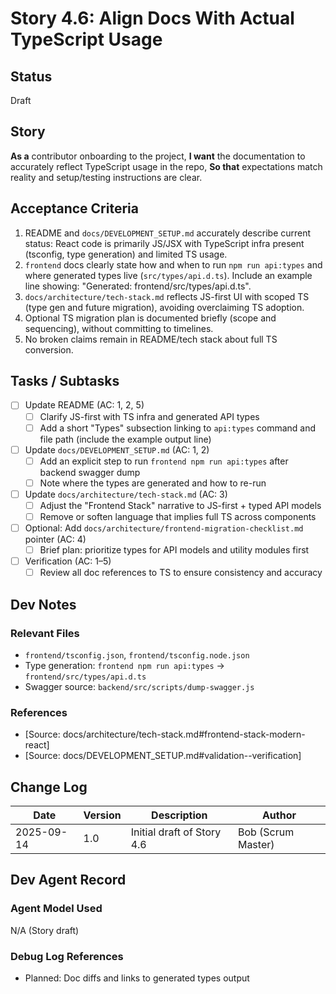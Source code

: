 # <!-- Powered by BMADT Core -->

# Story 4.6: Align Docs With Actual TypeScript Usage

## Status
Draft

## Story
**As a** contributor onboarding to the project,
**I want** the documentation to accurately reflect TypeScript usage in the repo,
**So that** expectations match reality and setup/testing instructions are clear.

## Acceptance Criteria
1. README and `docs/DEVELOPMENT_SETUP.md` accurately describe current status: React code is primarily JS/JSX with TypeScript infra present (tsconfig, type generation) and limited TS usage.
2. `frontend` docs clearly state how and when to run `npm run api:types` and where generated types live (`src/types/api.d.ts`). Include an example line showing: "Generated: frontend/src/types/api.d.ts".
3. `docs/architecture/tech-stack.md` reflects JS-first UI with scoped TS (type gen and future migration), avoiding overclaiming TS adoption.
4. Optional TS migration plan is documented briefly (scope and sequencing), without committing to timelines.
5. No broken claims remain in README/tech stack about full TS conversion.

## Tasks / Subtasks
- [ ] Update README (AC: 1, 2, 5)
  - [ ] Clarify JS-first with TS infra and generated API types
  - [ ] Add a short "Types" subsection linking to `api:types` command and file path (include the example output line)
- [ ] Update `docs/DEVELOPMENT_SETUP.md` (AC: 1, 2)
  - [ ] Add an explicit step to run `frontend npm run api:types` after backend swagger dump
  - [ ] Note where the types are generated and how to re-run
- [ ] Update `docs/architecture/tech-stack.md` (AC: 3)
  - [ ] Adjust the "Frontend Stack" narrative to JS-first + typed API models
  - [ ] Remove or soften language that implies full TS across components
- [ ] Optional: Add `docs/architecture/frontend-migration-checklist.md` pointer (AC: 4)
  - [ ] Brief plan: prioritize types for API models and utility modules first
- [ ] Verification (AC: 1–5)
  - [ ] Review all doc references to TS to ensure consistency and accuracy

## Dev Notes

### Relevant Files
- `frontend/tsconfig.json`, `frontend/tsconfig.node.json`
- Type generation: `frontend npm run api:types` -> `frontend/src/types/api.d.ts`
- Swagger source: `backend/src/scripts/dump-swagger.js`

### References
- [Source: docs/architecture/tech-stack.md#frontend-stack-modern-react]
- [Source: docs/DEVELOPMENT_SETUP.md#validation--verification]

## Change Log
| Date       | Version | Description                           | Author            |
|------------|---------|---------------------------------------|-------------------|
| 2025-09-14 | 1.0     | Initial draft of Story 4.6            | Bob (Scrum Master) |

## Dev Agent Record

### Agent Model Used
N/A (Story draft)

### Debug Log References
- Planned: Doc diffs and links to generated types output
